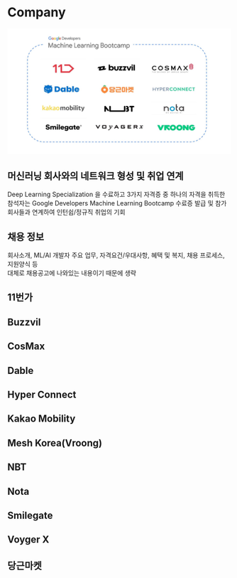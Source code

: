 # Company

![company](images/company.jpg)  


## 머신러닝 회사와의 네트워크 형성 및 취업 연계
Deep Learning Specialization 을 수료하고 3가지 자격증 중 하나의 자격을 취득한 참석자는 Google Developers Machine Learning Bootcamp 수료증 발급 및 참가회사들과 연계하여 인턴쉽/정규직 취업의 기회  

## 채용 정보
회사소개, ML/AI 개발자 주요 업무, 자격요건/우대사항, 혜택 및 복지, 채용 프로세스, 지원양식 등  
대체로 채용공고에 나와있는 내용이기 때문에 생략  

## 11번가

## Buzzvil

## CosMax

## Dable

## Hyper Connect

## Kakao Mobility

## Mesh Korea(Vroong)

## NBT

## Nota

## Smilegate

## Voyger X

## 당근마켓

